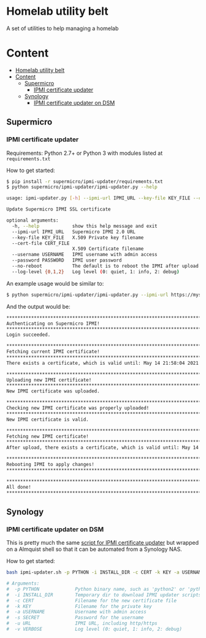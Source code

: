 # Homelab utility belt
A set of utilities to help managing a homelab

# Content
- [Homelab utility belt](#homelab-utility-belt)
- [Content](#content)
  - [Supermicro](#supermicro)
    - [IPMI certificate updater](#ipmi-certificate-updater)
  - [Synology](#synology)
    - [IPMI certificate updater on DSM](#ipmi-certificate-updater-on-dsm)

## Supermicro

### IPMI certificate updater

Requirements: Python 2.7+ or Python 3 with modules listed at `requirements.txt`

How to get started:
```bash
$ pip install -r supermicro/ipmi-updater/requirements.txt
$ python supermicro/ipmi-updater/ipmi-updater.py --help

usage: ipmi-updater.py [-h] --ipmi-url IPMI_URL --key-file KEY_FILE --cert-file CERT_FILE --username USERNAME --password PASSWORD [--no-reboot] [--log-level {0,1,2}]

Update Supermicro IPMI SSL certificate

optional arguments:
  -h, --help            show this help message and exit
  --ipmi-url IPMI_URL   Supermicro IPMI 2.0 URL
  --key-file KEY_FILE   X.509 Private key filename
  --cert-file CERT_FILE
                        X.509 Certificate filename
  --username USERNAME   IPMI username with admin access
  --password PASSWORD   IPMI user password
  --no-reboot           The default is to reboot the IPMI after upload for the change to take effect.
  --log-level {0,1,2}   Log level (0: quiet, 1: info, 2: debug)
```

An example usage would be similar to:

```bash
$ python supermicro/ipmi-updater/ipmi-updater.py --ipmi-url https://mysupermicrohostname --username USERNAME --password PASSWORD --key-file /path/to/private_key.pem --cert-file /path/to/cert_file.cert --log-level=1
```

And the output would be:

```bash
********************************************************************************************************************************
Authenticating on Supermicro IPMI!
********************************************************************************************************************************
Login succeeded.

********************************************************************************************************************************
Fetching current IPMI certificate!
********************************************************************************************************************************
There exists a certificate, which is valid until: May 14 21:58:04 2021

********************************************************************************************************************************
Uploading new IPMI certificate!
********************************************************************************************************************************
New IPMI certificate was uploaded.

********************************************************************************************************************************
Checking new IPMI certificate was properly uploaded!
********************************************************************************************************************************
New IPMI certificate is valid.

********************************************************************************************************************************
Fetching new IPMI certificate!
********************************************************************************************************************************
After upload, there exists a certificate, which is valid until: May 14 21:58:04 2021

********************************************************************************************************************************
Rebooting IPMI to apply changes!
********************************************************************************************************************************

********************************************************************************************************************************
All done!
********************************************************************************************************************************
```
## Synology

### IPMI certificate updater on DSM

This is pretty much the same [script for IPMI certificate updater](#ipmi-certificate-updater) but wrapped on a Almquist shell so that it can be automated from a Synology NAS.

How to get started:
```bash
bash ipmi-updater.sh -p PYTHON -i INSTALL_DIR -c CERT -k KEY -a USERNAME -s SECRET -u URL -v VERBOSE

# Arguments:
#  -p PYTHON             Python binary name, such as 'python2' or 'python3'
#  -i INSTALL_DIR        Temporary dir to download IPMI updater scripts
#  -c CERT               Filename for the new certificate file
#  -k KEY                Filename for the private key
#  -a USERNAME           Username with admin access
#  -s SECRET             Password for the username
#  -u URL                IPMI URL, including http/https
#  -v VERBOSE            Log level (0: quiet, 1: info, 2: debug)
```
